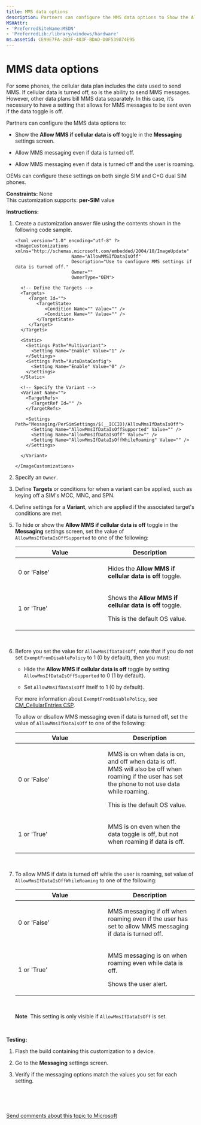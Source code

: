 ```yaml
---
title: MMS data options
description: Partners can configure the MMS data options to Show the Allow MMS if cellular data is off toggle in the Messaging settings screen.Allow MMS messaging even if data is turned off.Allow MMS messaging even if data is turned off and the user is roaming.
MSHAttr:
- 'PreferredSiteName:MSDN'
- 'PreferredLib:/library/windows/hardware'
ms.assetid: CE99E7FA-2B3F-483F-BDAD-D0F539874E95
---
```


# MMS data options


For some phones, the cellular data plan includes the data used to send MMS. If cellular data is turned off, so is the ability to send MMS messages. However, other data plans bill MMS data separately. In this case, it’s necessary to have a setting that allows for MMS messages to be sent even if the data toggle is off.

Partners can configure the MMS data options to:

-   Show the **Allow MMS if cellular data is off** toggle in the **Messaging** settings screen.

-   Allow MMS messaging even if data is turned off.

-   Allow MMS messaging even if data is turned off and the user is roaming.

OEMs can configure these settings on both single SIM and C+G dual SIM phones.

<a href="" id="constraints---none"></a>**Constraints:** None  
This customization supports: **per-SIM** value

<a href="" id="instructions-"></a>**Instructions:**  
1.  Create a customization answer file using the contents shown in the following code sample.

    ``` syntax
    <?xml version="1.0" encoding="utf-8" ?>  
    <ImageCustomizations xmlns="http://schemas.microsoft.com/embedded/2004/10/ImageUpdate"  
                         Name="AllowMMSIfDataIsOff"  
                         Description="Use to configure MMS settings if data is turned off."  
                         Owner=""  
                         OwnerType="OEM"> 
      
      <!-- Define the Targets --> 
      <Targets>
         <Target Id="">
            <TargetState>
               <Condition Name="" Value="" />
               <Condition Name="" Value="" />
            </TargetState>
         </Target>
      </Targets>
      
      <Static>
        <Settings Path="Multivariant">
          <Setting Name="Enable" Value="1" />
        </Settings>
        <Settings Path="AutoDataConfig">
          <Setting Name="Enable" Value="0" />
        </Settings>
      </Static>

      <!-- Specify the Variant -->
      <Variant Name=""> 
        <TargetRefs>
          <TargetRef Id="" /> 
        </TargetRefs>

        <Settings Path="Messaging/PerSimSettings/$(__ICCID)/AllowMmsIfDataIsOff">  
          <Setting Name="AllowMmsIfDataIsOffSupported" Value="" />      
          <Setting Name="AllowMmsIfDataIsOff" Value="" />  
          <Setting Name="AllowMmsIfDataIsOffWhileRoaming" Value="" />  
        </Settings>  

      </Variant>

    </ImageCustomizations>
    ```

2.  Specify an `Owner`.

3.  Define **Targets** or conditions for when a variant can be applied, such as keying off a SIM's MCC, MNC, and SPN.

4.  Define settings for a **Variant**, which are applied if the associated target's conditions are met.

5.  To hide or show the **Allow MMS if cellular data is off** toggle in the **Messaging** settings screen, set the value of `AllowMmsIfDataIsOffSupported` to one of the following:

    <table>
    <colgroup>
    <col width="50%" />
    <col width="50%" />
    </colgroup>
    <thead>
    <tr class="header">
    <th>Value</th>
    <th>Description</th>
    </tr>
    </thead>
    <tbody>
    <tr class="odd">
    <td><p>0 or 'False'</p></td>
    <td><p>Hides the <strong>Allow MMS if cellular data is off</strong> toggle.</p></td>
    </tr>
    <tr class="even">
    <td><p>1 or 'True'</p></td>
    <td><p>Shows the <strong>Allow MMS if cellular data is off</strong> toggle.</p>
    <p>This is the default OS value.</p></td>
    </tr>
    </tbody>
    </table>

     

6.  Before you set the value for `AllowMmsIfDataIsOff`, note that if you do not set `ExemptFromDisablePolicy` to 1 (0 by default), then you must:

    -   Hide the **Allow MMS if cellular data is off** toggle by setting `AllowMmsIfDataIsOffSupported` to 0 (1 by default).

    -   Set `AllowMmsIfDataIsOff` itself to 1 (0 by default).

    For more information about `ExemptFromDisablePolicy`, see [CM\_CellularEntries CSP](../mdm/cm-cellularentries-configuration-service-provider.md).

    To allow or disallow MMS messaging even if data is turned off, set the value of `AllowMmsIfDataIsOff` to one of the following:

    <table>
    <colgroup>
    <col width="50%" />
    <col width="50%" />
    </colgroup>
    <thead>
    <tr class="header">
    <th>Value</th>
    <th>Description</th>
    </tr>
    </thead>
    <tbody>
    <tr class="odd">
    <td><p>0 or 'False'</p></td>
    <td><p>MMS is on when data is on, and off when data is off. MMS will also be off when roaming if the user has set the phone to not use data while roaming.</p>
    <p>This is the default OS value.</p></td>
    </tr>
    <tr class="even">
    <td><p>1 or 'True'</p></td>
    <td><p>MMS is on even when the data toggle is off, but not when roaming if data is off.</p></td>
    </tr>
    </tbody>
    </table>

     

7.  To allow MMS if data is turned off while the user is roaming, set value of `AllowMmsIfDataIsOffWhileRoaming` to one of the following:

    <table>
    <colgroup>
    <col width="50%" />
    <col width="50%" />
    </colgroup>
    <thead>
    <tr class="header">
    <th>Value</th>
    <th>Description</th>
    </tr>
    </thead>
    <tbody>
    <tr class="odd">
    <td><p>0 or 'False'</p></td>
    <td><p>MMS messaging if off when roaming even if the user has set to allow MMS messaging if data is turned off.</p></td>
    </tr>
    <tr class="even">
    <td><p>1 or 'True'</p></td>
    <td><p>MMS messaging is on when roaming even while data is off.</p>
    <p>Shows the user alert.</p></td>
    </tr>
    </tbody>
    </table>

     

    **Note**  This setting is only visible if `AllowMmsIfDataIsOff` is set.

     

<a href="" id="testing-"></a>**Testing:**  
1.  Flash the build containing this customization to a device.

2.  Go to the **Messaging** settings screen.

3.  Verify if the messaging options match the values you set for each setting.

 

 

[Send comments about this topic to Microsoft](mailto:wsddocfb@microsoft.com?subject=Documentation%20feedback%20%5Bp_phCustomization\p_phCustomization%5D:%20MMS%20data%20options%20%20RELEASE:%20%289/7/2016%29&body=%0A%0APRIVACY%20STATEMENT%0A%0AWe%20use%20your%20feedback%20to%20improve%20the%20documentation.%20We%20don't%20use%20your%20email%20address%20for%20any%20other%20purpose,%20and%20we'll%20remove%20your%20email%20address%20from%20our%20system%20after%20the%20issue%20that%20you're%20reporting%20is%20fixed.%20While%20we're%20working%20to%20fix%20this%20issue,%20we%20might%20send%20you%20an%20email%20message%20to%20ask%20for%20more%20info.%20Later,%20we%20might%20also%20send%20you%20an%20email%20message%20to%20let%20you%20know%20that%20we've%20addressed%20your%20feedback.%0A%0AFor%20more%20info%20about%20Microsoft's%20privacy%20policy,%20see%20http://privacy.microsoft.com/default.aspx. "Send comments about this topic to Microsoft")




